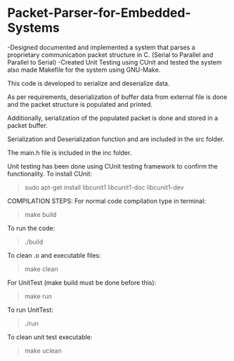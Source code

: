 # Packet-Parser-for-Embedded-Systems
-Designed documented and implemented a system that parses a proprietary communication packet structure in C. (Serial to Parallel and Parallel to Serial)
-Created Unit Testing using CUnit and tested the system also made Makefile for the system using GNU-Make.

This code is developed to serialize and deserialize data.

As per requirements, deserialization of buffer data from external file is done and the packet structure is populated and printed.

Additionally, serialization of the populated packet is done and stored in a packet buffer.

Serialization and Deserialization function and are included in the src folder.

The main.h file is included in the inc folder. 

Unit testing has been done using CUnit testing framework to confirm the functionality.
To install CUnit:
> sudo apt-get install libcunit1 libcunit1-doc libcunit1-dev

COMPILATION STEPS:
For normal code compilation type in terminal:
> make build

To run the code:
> ./build

To clean .o and executable files:
> make clean

For UnitTest (make build must be done before this):
> make run

To run UnitTest:
> ./run

To clean unit test executable:
> make uclean
